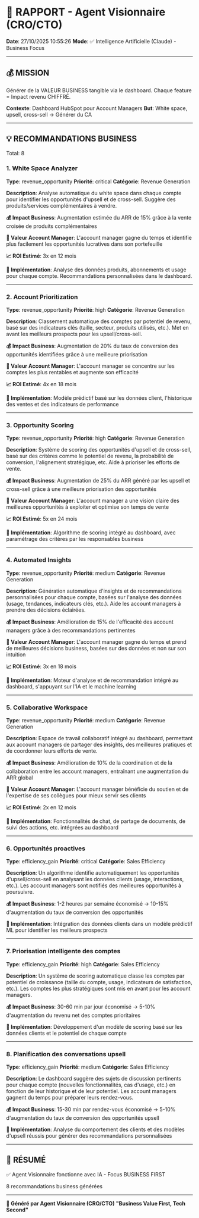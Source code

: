 # 🚀 RAPPORT - Agent Visionnaire (CRO/CTO)

**Date**: 27/10/2025 10:55:26
**Mode**: ✅ Intelligence Artificielle (Claude) - Business Focus

---

## 💰 MISSION

Générer de la VALEUR BUSINESS tangible via le dashboard.
Chaque feature = Impact revenu CHIFFRÉ.

**Contexte**: Dashboard HubSpot pour Account Managers
**But**: White space, upsell, cross-sell → Générer du CA

---

## 💡 RECOMMANDATIONS BUSINESS

Total: 8


### 1. White Space Analyzer

**Type**: revenue_opportunity
**Priorité**: critical
**Catégorie**: Revenue Generation

**Description**: Analyse automatique du white space dans chaque compte pour identifier les opportunités d'upsell et de cross-sell. Suggère des produits/services complémentaires à vendre.

**💰 Impact Business**: Augmentation estimée du ARR de 15% grâce à la vente croisée de produits complémentaires

**👤 Valeur Account Manager**: L'account manager gagne du temps et identifie plus facilement les opportunités lucratives dans son portefeuille

**📈 ROI Estimé**: 3x en 12 mois

**🔧 Implémentation**: Analyse des données produits, abonnements et usage pour chaque compte. Recommandations personnalisées dans le dashboard.



---

### 2. Account Prioritization

**Type**: revenue_opportunity
**Priorité**: high
**Catégorie**: Revenue Generation

**Description**: Classement automatique des comptes par potentiel de revenu, basé sur des indicateurs clés (taille, secteur, produits utilisés, etc.). Met en avant les meilleurs prospects pour les upsell/cross-sell.

**💰 Impact Business**: Augmentation de 20% du taux de conversion des opportunités identifiées grâce à une meilleure priorisation

**👤 Valeur Account Manager**: L'account manager se concentre sur les comptes les plus rentables et augmente son efficacité

**📈 ROI Estimé**: 4x en 18 mois

**🔧 Implémentation**: Modèle prédictif basé sur les données client, l'historique des ventes et des indicateurs de performance



---

### 3. Opportunity Scoring

**Type**: revenue_opportunity
**Priorité**: high
**Catégorie**: Revenue Generation

**Description**: Système de scoring des opportunités d'upsell et de cross-sell, basé sur des critères comme le potentiel de revenu, la probabilité de conversion, l'alignement stratégique, etc. Aide à prioriser les efforts de vente.

**💰 Impact Business**: Augmentation de 25% du ARR généré par les upsell et cross-sell grâce à une meilleure priorisation des opportunités

**👤 Valeur Account Manager**: L'account manager a une vision claire des meilleures opportunités à exploiter et optimise son temps de vente

**📈 ROI Estimé**: 5x en 24 mois

**🔧 Implémentation**: Algorithme de scoring intégré au dashboard, avec paramétrage des critères par les responsables business



---

### 4. Automated Insights

**Type**: revenue_opportunity
**Priorité**: medium
**Catégorie**: Revenue Generation

**Description**: Génération automatique d'insights et de recommandations personnalisées pour chaque compte, basées sur l'analyse des données (usage, tendances, indicateurs clés, etc.). Aide les account managers à prendre des décisions éclairées.

**💰 Impact Business**: Amélioration de 15% de l'efficacité des account managers grâce à des recommandations pertinentes

**👤 Valeur Account Manager**: L'account manager gagne du temps et prend de meilleures décisions business, basées sur des données et non sur son intuition

**📈 ROI Estimé**: 3x en 18 mois

**🔧 Implémentation**: Moteur d'analyse et de recommandation intégré au dashboard, s'appuyant sur l'IA et le machine learning



---

### 5. Collaborative Workspace

**Type**: revenue_opportunity
**Priorité**: medium
**Catégorie**: Revenue Generation

**Description**: Espace de travail collaboratif intégré au dashboard, permettant aux account managers de partager des insights, des meilleures pratiques et de coordonner leurs efforts de vente.

**💰 Impact Business**: Amélioration de 10% de la coordination et de la collaboration entre les account managers, entraînant une augmentation du ARR global

**👤 Valeur Account Manager**: L'account manager bénéficie du soutien et de l'expertise de ses collègues pour mieux servir ses clients

**📈 ROI Estimé**: 2x en 12 mois

**🔧 Implémentation**: Fonctionnalités de chat, de partage de documents, de suivi des actions, etc. intégrées au dashboard



---

### 6. Opportunités proactives

**Type**: efficiency_gain
**Priorité**: critical
**Catégorie**: Sales Efficiency

**Description**: Un algorithme identifie automatiquement les opportunités d'upsell/cross-sell en analysant les données clients (usage, interactions, etc.). Les account managers sont notifiés des meilleures opportunités à poursuivre.

**💰 Impact Business**: 1-2 heures par semaine économisé → 10-15% d'augmentation du taux de conversion des opportunités





**🔧 Implémentation**: Intégration des données clients dans un modèle prédictif ML pour identifier les meilleurs prospects



---

### 7. Priorisation intelligente des comptes

**Type**: efficiency_gain
**Priorité**: high
**Catégorie**: Sales Efficiency

**Description**: Un système de scoring automatique classe les comptes par potentiel de croissance (taille du compte, usage, indicateurs de satisfaction, etc.). Les comptes les plus stratégiques sont mis en avant pour les account managers.

**💰 Impact Business**: 30-60 min par jour économisé → 5-10% d'augmentation du revenu net des comptes prioritaires





**🔧 Implémentation**: Développement d'un modèle de scoring basé sur les données clients et le potentiel de chaque compte



---

### 8. Planification des conversations upsell

**Type**: efficiency_gain
**Priorité**: medium
**Catégorie**: Sales Efficiency

**Description**: Le dashboard suggère des sujets de discussion pertinents pour chaque compte (nouvelles fonctionnalités, cas d'usage, etc.) en fonction de leur historique et de leur potentiel. Les account managers gagnent du temps pour préparer leurs rendez-vous.

**💰 Impact Business**: 15-30 min par rendez-vous économisé → 5-10% d'augmentation du taux de conversion des opportunités upsell





**🔧 Implémentation**: Analyse du comportement des clients et des modèles d'upsell réussis pour générer des recommandations personnalisées




---

## 🎯 RÉSUMÉ

✅ Agent Visionnaire fonctionne avec IA - Focus BUSINESS FIRST

8 recommandations business générées

---

**🤖 Généré par Agent Visionnaire (CRO/CTO)**
**"Business Value First, Tech Second"**

